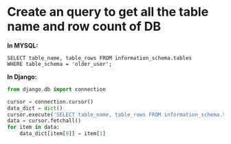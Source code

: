 # Create an query to  get all the table name and row count of DB
<b> In MYSQL:</b>

```
SELECT table_name, table_rows FROM information_schema.tables
WHERE table_schema = 'older_user'; 
```
<b> In Django:</b>

```python
from django.db import connection

cursor = connection.cursor()
data_dict = dict()
cursor.execute('SELECT table_name, table_rows FROM information_schema.tables WHERE table_schema = "older_user"')
data = cursor.fetchall()
for item in data:
    data_dict[item[0]] = item[1]
```


